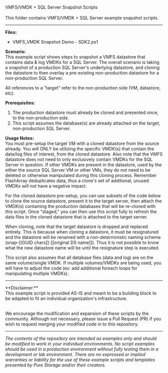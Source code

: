 <p align="center"></p>

VMFS/VMDK + SQL Server Snapshot Scripts
<BR><BR>
This folder contains VMFS/VMDK + SQL Server example snapshot scripts.
<!-- wp:separator -->
<hr class="wp-block-separator"/>
<!-- /wp:separator -->

**Files:**
- VMFS_VMDK Snapshot Demo - SDK2.ps1

**Scenario:**
<BR>This example script shows steps to snapshot a VMFS datastore that contains data & log VMDKs for a SQL Server.  The overall scenario is taking a snapshot of a production SQL Server's underlying datastore, and cloning the datastore to then overlay a pre-existing non-production datastore for a non-production SQL Server.  

All references to a "target" refer to the non-production side (VM, datastore, etc).

**Prerequisites:**
1. The production datastore must already be cloned and presented once, to the non-production side.  
2. This script assumes the database(s) are already attached on the target, non-production SQL Server.  

**Usage Notes:**
<BR>You must pre-setup the target VM with a cloned datastore from the source already.  You will ONLY be utilizing the specific VMDK(s) that contain the data/log files of interest, from the cloned datastore.  Also note that the VMFS datastore does not need to only exclusively contain VMDKs for the SQL Server in question. If other VMDKs are present in the datastore, used by the either the source SQL Server VM or other VMs, they do not need to be deleted or otherwise manipulated during this cloning process.  Remember FlashArray deduplicates data, thus a clone's set of additional, unused VMDKs will not have a negative impact.  

For the cloned datastore pre-setup, you can use subsets of the code below to clone the source datastore, present it to the target server, then attach the VMDK(s) containing the production databases that will be re-cloned with this script. Once "staged," you can then use this script fully to refresh the data files in the cloned datastore that is attached to the target server.

When cloning, note that the target datastore is dropped and replaced entirely.  This is because when cloning a datastore, it must be resignatured and the datastore will be renamed  with a non-deterministic naming scheme (snap-[[GUID chars]]-[[original DS name]]).  Thus it is not possible to know what the new datastore name will be until the resignature step is executed.  

This script also assumes that all database files (data and log) are on the same volume/single VMDK.  If multiple volumes/VMDKs are being used, you will have to adjust the code (ex: add additional foreach loops for manipulating multiple VMDKs).

<!-- wp:separator -->
<hr class="wp-block-separator"/>
<!-- /wp:separator -->
**Disclaimer:**
<BR>
This example script is provided AS-IS and meant to be a building block to be adapted to fit an individual organization's infrastructure.
<BR>
<BR>

We encourage the modification and expansion of these scripts by the community. Although not necessary, please issue a Pull Request (PR) if you wish to request merging your modified code in to this repository.

<!-- wp:separator -->
<hr class="wp-block-separator"/>
<!-- /wp:separator -->

_The contents of the repository are intended as examples only and should be modified to work in your individual environments. No script examples should be used in a production environment without fully testing them in a development or lab environment. There are no expressed or implied warranties or liability for the use of these example scripts and templates presented by Pure Storage and/or their creators._
